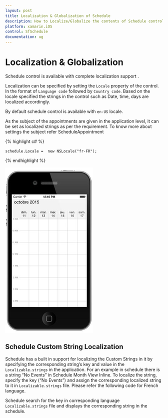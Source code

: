 ```yaml
---
layout: post
title: Localization & Globalization of Schedule
description: How to Localize/Globalize the contents of Schedule control.
platform: xamarin.iOS
control: SfSchedule
documentation: ug
---
```


# Localization & Globalization

Schedule control is available with complete localization support . 

Localization can be specified by setting the `Locale` property of the control. In the format of `Language code` followed by `Country code`.  Based on the locale specified the strings in the control such as Date, time, days are localized accordingly.

By default schedule control is available with `en-US` locale. 

As the subject of the appointments are given in the application level, it can be set as localized strings as per the requirement. To know more about settings the subject refer ScheduleAppointment

{% highlight c# %}

    schedule.Locale =  new NSLocale("fr-FR");

{% endhighlight %}

![](Localization&Globalization_images/Localization&Globalization_img1.jpeg)


## Schedule Custom String Localization

Schedule has a built in support for localizing the Custom Strings in it by specifying the corresponding string’s key and value in the `Localizable.strings` in the application. For an example in schedule there is a string “No Events” in Schedule Month View Inline. To localize the string, specify the key (“No Events”) and assign the corresponding localized string to it in `Localizable.strings` file. Please refer the following code for French language.

Schedule search for the key in corresponding language `Localizable.strings` file and displays the corresponding string in the schedule.
